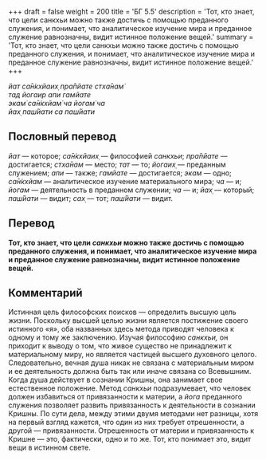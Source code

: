 +++
draft = false
weight = 200
title = 'БГ 5.5'
description = 'Тот, кто знает, что цели санкхьи можно также достичь с помощью преданного служения, и понимает, что аналитическое изучение мира и преданное служение равнозначны, видит истинное положение вещей.'
summary = 'Тот, кто знает, что цели санкхьи можно также достичь с помощью преданного служения, и понимает, что аналитическое изучение мира и преданное служение равнозначны, видит истинное положение вещей.'
+++

_йат са̄н̇кхйаих̣ пра̄пйате стха̄нам̇  
тад йогаир апи гамйате  
экам̇ са̄н̇кхйам̇ ча йогам̇ ча  
йах̣ паш́йати са паш́йати_

## Пословный перевод

_йат_ — которое; _са̄н̇кхйаих̣_ — философией _санкхьи_; _пра̄пйате_ — достигается; _стха̄нам_ — место; _тат_ — то; _йогаих̣_ — преданным служением; _апи_ — также; _гамйате_ — достигается; _экам_ — одно; _са̄н̇кхйам_ — аналитическое изучение материального мира; _ча_ — и; _йогам_ — деятельность в преданном служении; _ча_ — и; _йах̣_ — который; _паш́йати_ — видит; _сах̣_ — тот; _паш́йати_ — видит.

## Перевод

**Тот, кто знает, что цели _санкхьи_ можно также достичь с помощью преданного служения, и понимает, что аналитическое изучение мира и преданное служение равнозначны, видит истинное положение вещей.**

## Комментарий

Истинная цель философских поисков — определить высшую цель жизни. Поскольку высшей целью жизни является постижение своего истинного «я», оба названных здесь метода приводят человека к одному и тому же заключению. Изучая философию _санкхьи,_ он приходит к выводу о том, что живое существо не принадлежит к материальному миру, но является частицей высшего духовного целого. Следовательно, вечная душа никак не связана с материальным миром и ее деятельность должна быть так или иначе связана со Всевышним. Когда душа действует в сознании Кришны, она занимает свое естественное положение. Метод _санкхьи_ подразумевает, что человек должен избавиться от привязанности к материи, а _йога_ преданного служения позволяет развить привязанность к деятельности в сознании Кришны. По сути дела, между этими двумя методами нет разницы, хотя на первый взгляд кажется, что один из них требует отрешенности, а другой — привязанности. Отрешенность от материи и привязанность к Кришне — это, фактически, одно и то же. Тот, кто понимает это, видит вещи в истинном свете.
